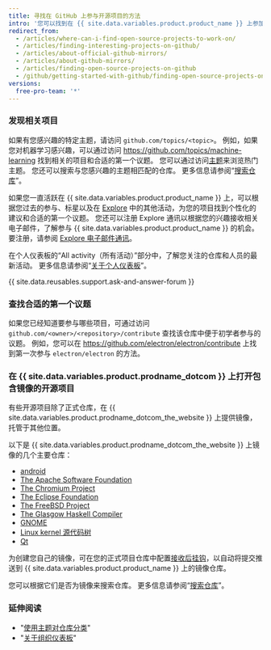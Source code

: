 ```yaml
---
title: 寻找在 GitHub 上参与开源项目的方法
intro: '您可以找到在 {{ site.data.variables.product.product_name }} 上参加与您相关的开源项目的方法。'
redirect_from:
  - /articles/where-can-i-find-open-source-projects-to-work-on/
  - /articles/finding-interesting-projects-on-github/
  - /articles/about-official-github-mirrors/
  - /articles/about-github-mirrors/
  - /articles/finding-open-source-projects-on-github
  - /github/getting-started-with-github/finding-open-source-projects-on-github
versions:
  free-pro-team: '*'
---
```


### 发现相关项目

如果有您感兴趣的特定主题，请访问 `github.com/topics/<topic>`。 例如，如果您对机器学习感兴趣，可以通过访问 https://github.com/topics/machine-learning 找到相关的项目和合适的第一个议题。 您可以通过访问[主题](https://github.com/topics)来浏览热门主题。 您还可以搜索与您感兴趣的主题相匹配的仓库。 更多信息请参阅“[搜索仓库](/articles/searching-for-repositories#search-by-topic)”。

如果您一直活跃在 {{ site.data.variables.product.product_name }} 上，可以根据您过去的参与、标星以及在 [Explore](https://github.com/explore) 中的其他活动，为您的项目找到个性化的建议和合适的第一个议题。 您还可以注册 Explore 通讯以根据您的兴趣接收相关电子邮件，了解参与 {{ site.data.variables.product.product_name }} 的机会。 要注册，请参阅 [Explore 电子邮件通讯](https://github.com/explore/subscribe)。

在个人仪表板的“All activity（所有活动）”部分中，了解您关注的仓库和人员的最新活动。 更多信息请参阅“[关于个人仪表板](/articles/about-your-personal-dashboard)”。

{{ site.data.reusables.support.ask-and-answer-forum }}

### 查找合适的第一个议题

如果您已经知道要参与哪些项目，可通过访问 `github.com/<owner>/<repository>/contribute` 查找该仓库中便于初学者参与的议题。 例如，您可以在 https://github.com/electron/electron/contribute 上找到第一次参与 `electron/electron` 的方法。

### 在 {{ site.data.variables.product.prodname_dotcom }} 上打开包含镜像的开源项目

有些开源项目除了正式仓库，在 {{ site.data.variables.product.prodname_dotcom_the_website }} 上提供镜像，托管于其他位置。

以下是 {{ site.data.variables.product.prodname_dotcom_the_website }} 上镜像的几个主要仓库：

- [android](https://github.com/android)
- [The Apache Software Foundation](https://github.com/apache)
- [The Chromium Project](https://github.com/chromium)
- [The Eclipse Foundation](https://github.com/eclipse)
- [The FreeBSD Project](https://github.com/freebsd)
- [The Glasgow Haskell Compiler](https://github.com/ghc)
- [GNOME](https://github.com/GNOME)
- [Linux kernel 源代码树](https://github.com/torvalds/linux)
- [Qt](https://github.com/qt)

为创建您自己的镜像，可在您的正式项目仓库中配置[接收后挂钩](https://git-scm.com/book/en/Customizing-Git-Git-Hooks)，以自动将提交推送到 {{ site.data.variables.product.product_name }} 上的镜像仓库。

您可以根据它们是否为镜像来搜索仓库。 更多信息请参阅“[搜索仓库](/articles/searching-for-repositories/#search-based-on-whether-a-repository-is-a-mirror)”。

### 延伸阅读

- "[使用主题对仓库分类](/articles/classifying-your-repository-with-topics)"
- "[关于组织仪表板](/articles/about-your-organization-dashboard)"
